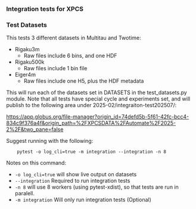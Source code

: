 
### Integration tests for XPCS


### Test Datasets

This tests 3 different datasets in Multitau and Twotime:

* Rigaku3m
    * Raw files include 6 bins, and one HDF
* Rigaku500k
    * Raw files include 1 bin file
* Eiger4m
    * Raw files include one H5, plus the HDF metadata

This will run each of the datasets set in DATASETS in the test_datasets.py module. Note that all tests
have special cycle and experiments set, and will publish to the following area under 2025-02/integraiton-test202507/:

https://app.globus.org/file-manager?origin_id=74defd5b-5f61-42fc-bcc4-834c9f376a4f&origin_path=%2FXPCSDATA%2FAutomate%2F2025-2%2F&two_pane=false

Suggest running with the following:

```
    pytest -o log_cli=true -m integration --integration -n 8
```

Notes on this command:

* `-o log_cli=true` will show live output on datasets
* `--integration` Required to run integration tests
* `-n 8` will use 8 workers (using pytest-xdist), so that tests are run in paralell.
* `-m integration` Will only run integration tests (Optional)